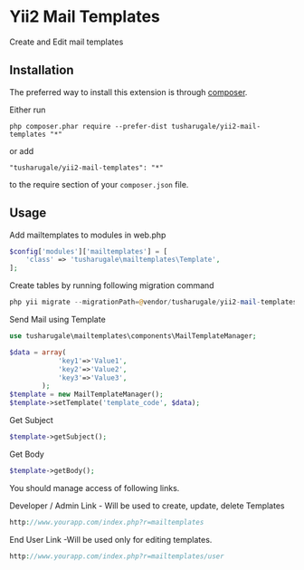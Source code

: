 Yii2 Mail Templates
===================
Create and Edit mail templates

Installation
------------

The preferred way to install this extension is through [composer](http://getcomposer.org/download/).

Either run

```
php composer.phar require --prefer-dist tusharugale/yii2-mail-templates "*"
```

or add

```
"tusharugale/yii2-mail-templates": "*"
```

to the require section of your `composer.json` file.


Usage
-----

Add mailtemplates to modules in web.php

```php
$config['modules']['mailtemplates'] = [
    'class' => 'tusharugale\mailtemplates\Template',
];
```


Create tables by running following migration command

```php
php yii migrate --migrationPath=@vendor/tusharugale/yii2-mail-templates/migrations/
```


Send Mail using Template

```php
use tusharugale\mailtemplates\components\MailTemplateManager;

$data = array(
			'key1'=>'Value1',
			'key2'=>'Value2',
			'key3'=>'Value3',
		);
$template = new MailTemplateManager();
$template->setTemplate('template_code', $data);
```

Get Subject

```php
$template->getSubject();
```

Get Body

```php
$template->getBody();
```

You should manage access of following links.
 

Developer / Admin Link - Will be used to create, update, delete Templates
```php
http://www.yourapp.com/index.php?r=mailtemplates
```

End User Link -Will be used only for editing templates.
```php
http://www.yourapp.com/index.php?r=mailtemplates/user
```